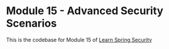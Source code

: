 # Module 15 - Advanced Security Scenarios
This is the codebase for Module 15 of [Learn Spring Security](http://bit.ly/github-lss)
